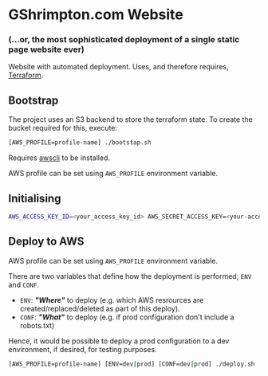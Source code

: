 # GShrimpton.com Website
### (...or, the most sophisticated deployment of a single static page website ever)

Website with automated deployment. Uses, and therefore requires, [Terraform](https://www.terraform.io/).

## Bootstrap

The project uses an S3 backend to store the terraform state. To create the bucket required for this, execute:

```bash
[AWS_PROFILE=profile-name] ./bootstap.sh
```

Requires [awscli](https://aws.amazon.com/cli/) to be installed.

AWS profile can be set using `AWS_PROFILE` environment variable.

## Initialising

```bash
AWS_ACCESS_KEY_ID=<your_access_key_id> AWS_SECRET_ACCESS_KEY=<your-access-key> terraform init
```

## Deploy to AWS

AWS profile can be set using `AWS_PROFILE` environment variable.

There are two variables that define how the deployment is performed; `ENV` and `CONF`.

* `ENV`: ***"Where"*** to deploy (e.g. which AWS resrources are created/replaced/deleted as part of this deploy).
* `CONF`: ***"What"*** to deploy (e.g. if prod configuration don't include a robots.txt)

Hence, it would be possible to deploy a prod configuration to a dev environment, if desired, for testing purposes.

```bash
[AWS_PROFILE=profile-name] [ENV=dev|prod] [CONF=dev|prod] ./deploy.sh
```